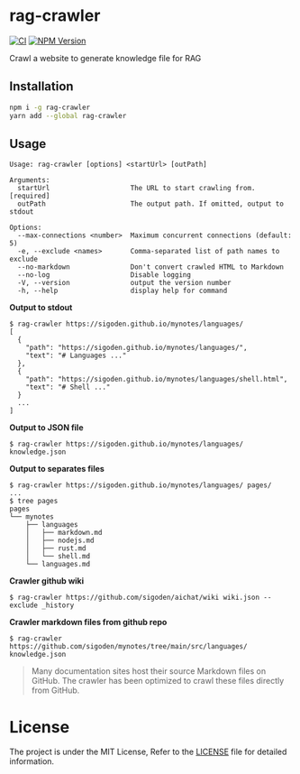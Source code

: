 # rag-crawler

[![CI](https://github.com/sigoden/rag-crawler/actions/workflows/ci.yaml/badge.svg)](https://github.com/sigoden/rag-crawler/actions/workflows/ci.yaml)
[![NPM Version](https://img.shields.io/npm/v/rag-crawler)](https://www.npmjs.com/package/rag-crawler)

Crawl a website to generate knowledge file for RAG

## Installation

```bash
npm i -g rag-crawler
yarn add --global rag-crawler
```

## Usage

```
Usage: rag-crawler [options] <startUrl> [outPath]

Arguments:
  startUrl                    The URL to start crawling from. [required]
  outPath                     The output path. If omitted, output to stdout

Options:
  --max-connections <number>  Maximum concurrent connections (default: 5)
  -e, --exclude <names>       Comma-separated list of path names to exclude
  --no-markdown               Don't convert crawled HTML to Markdown
  --no-log                    Disable logging
  -V, --version               output the version number
  -h, --help                  display help for command
```

**Output to stdout**
```
$ rag-crawler https://sigoden.github.io/mynotes/languages/ 
[
  {
    "path": "https://sigoden.github.io/mynotes/languages/",
    "text": "# Languages ..."
  },
  {
    "path": "https://sigoden.github.io/mynotes/languages/shell.html",
    "text": "# Shell ..."
  }
  ...
]
```

**Output to JSON file**
```
$ rag-crawler https://sigoden.github.io/mynotes/languages/ knowledge.json
```

**Output to separates files**

```
$ rag-crawler https://sigoden.github.io/mynotes/languages/ pages/
...
$ tree pages
pages
└── mynotes
    ├── languages
    │   ├── markdown.md
    │   ├── nodejs.md
    │   ├── rust.md
    │   └── shell.md
    └── languages.md
```

**Crawler github wiki**
```
$ rag-crawler https://github.com/sigoden/aichat/wiki wiki.json --exclude _history
```

**Crawler markdown files from github repo**

```
$ rag-crawler https://github.com/sigoden/mynotes/tree/main/src/languages/ knowledge.json
```

> Many documentation sites host their source Markdown files on GitHub. The crawler has been optimized to crawl these files directly from GitHub.

# License

The project is under the MIT License, Refer to the [LICENSE](https://github.com/sigoden/rag-crawler/blob/main/LICENSE) file for detailed information.